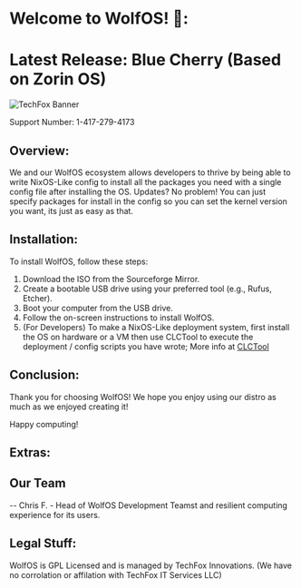 # Welcome to WolfOS! 🐺:

# Latest Release: Blue Cherry (Based on Zorin OS)

![TechFox Banner](https://github.com/WolfTech-Innovations/WolfOS/blob/master/WolfTech.png)

Support Number: 1-417-279-4173

## Overview:

We and our WolfOS ecosystem allows developers to thrive by being able to write NixOS-Like config to install all the packages you need with a single config file after installing the OS. Updates? No problem! You can just specify packages for install in the config so you can set the kernel version you want, its just as easy as that.

## Installation:

To install WolfOS, follow these steps:

1. Download the ISO from the Sourceforge Mirror.
2. Create a bootable USB drive using your preferred tool (e.g., Rufus, Etcher).
3. Boot your computer from the USB drive.
4. Follow the on-screen instructions to install WolfOS.
5. (For Developers) To make a NixOS-Like deployment system, first install the OS on hardware or a VM then use CLCTool to execute the deployment / config scripts you have wrote; More info at [CLCTool](https://github.com/WolfTech-Innovations/CLCTool)

## Conclusion:

Thank you for choosing WolfOS! We hope you enjoy using our distro as much as we enjoyed creating it!

Happy computing!

## Extras: 

## Our Team

-- Chris F. - Head of WolfOS Development Teamst and resilient computing experience for its users.

## Legal Stuff:

WolfOS is GPL Licensed and is managed by TechFox Innovations. (We have no corrolation or affilation with TechFox IT Services LLC)
